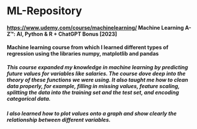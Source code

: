 # ML-Repository
#### https://www.udemy.com/course/machinelearning/ Machine Learning A-Z™: AI, Python & R + ChatGPT Bonus [2023]
#### Machine learning course from which I learned different types of regression using the libraries numpy, matplotlib and pandas
##### This course expanded my knowledge in machine learning by predicting future values for variables like salaries. The course dove deep into the theory of these functions we were using. It also taught me how to clean data properly, for example, filling in missing values, feature scaling, splitting the data into the training set and the test set, and encoding categorical data.
##### I also learned how to plot values onto a graph and show clearly the relationship between different variables.
